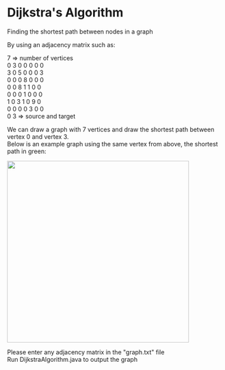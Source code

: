 # Dijkstra's Algorithm
Finding the shortest path between nodes in a graph <br>

By using an adjacency matrix such as: <br>

7 => number of vertices <br>
0 3 0 0 0 0 0 <br>
3 0 5 0 0 0 3 <br>
0 0 0 8 0 0 0 <br>
0 0 8 1 1 0 0 <br>
0 0 0 1 0 0 0 <br>
1 0 3 1 0 9 0 <br>
0 0 0 0 3 0 0 <br>
0 3 => source and target <br>

We can draw a graph with 7 vertices and draw the shortest path between vertex 0 and vertex 3. <br>
Below is an example graph using the same vertex from above, the shortest path in green: <br>


<img src="https://user-images.githubusercontent.com/90110498/161473962-22899cda-6bfc-4e0d-861e-849360b9c88c.JPG" width="425" height="425"> <br>

Please enter any adjacency matrix in the "graph.txt" file <br>
Run DijkstraAlgorithm.java to output the graph

